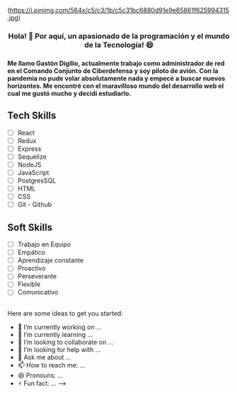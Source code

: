 (https://i.pinimg.com/564x/c5/c3/1b/c5c31bc6880d91e9e65861f625994315.jpg)

### <h3 align='Center'>Hola! 👋 Por aquí, un apasionado de la programación y el mundo de la Tecnología! 😄</h3>

### <h4 > Me llamo Gastón Digilio, actualmente trabajo como administrador de red en el Comando Conjunto de Ciberdefensa y soy piloto de avión. Con la pandemia no pude volar absolutamente nada y empecé a buscar nuevos horizontes. Me encontré con el maravilloso mundo del desarrollo web el cual me gustó mucho y decidí estudiarlo. </h4>

## Tech Skills                 

- [ ] React                     
- [ ] Redux 
- [ ] Express
- [ ] Sequelize  
- [ ] NodeJS
- [ ] JavaScript
- [ ] PostgresSQL
- [ ] HTML
- [ ] CSS
- [ ] Git - Github

## Soft Skills

- [ ] Trabajo en Equipo
- [ ] Empático
- [ ] Aprendizaje constante
- [ ] Proactivo
- [ ] Perseverante
- [ ] Flexible
- [ ] Comunicativo

##



##



Here are some ideas to get you started:

- 🔭 I’m currently working on ...
- 🌱 I’m currently learning ...
- 👯 I’m looking to collaborate on ...
- 🤔 I’m looking for help with ...
- 💬 Ask me about ...
- 📫 How to reach me: ...
- 😄 Pronouns: ...
- ⚡ Fun fact: ...
-->
